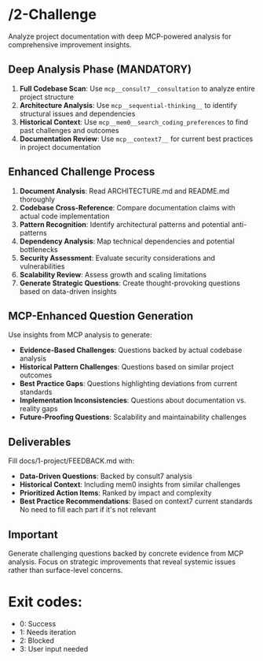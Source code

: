 # /2-Challenge
Analyze project documentation with deep MCP-powered analysis for comprehensive improvement insights.

## Deep Analysis Phase (MANDATORY)
1. **Full Codebase Scan**: Use `mcp__consult7__consultation` to analyze entire project structure
2. **Architecture Analysis**: Use `mcp__sequential-thinking__` to identify structural issues and dependencies
3. **Historical Context**: Use `mcp__mem0__search_coding_preferences` to find past challenges and outcomes
4. **Documentation Review**: Use `mcp__context7__` for current best practices in project documentation

## Enhanced Challenge Process
1. **Document Analysis**: Read ARCHITECTURE.md and README.md thoroughly
2. **Codebase Cross-Reference**: Compare documentation claims with actual code implementation
3. **Pattern Recognition**: Identify architectural patterns and potential anti-patterns
4. **Dependency Analysis**: Map technical dependencies and potential bottlenecks
5. **Security Assessment**: Evaluate security considerations and vulnerabilities
6. **Scalability Review**: Assess growth and scaling limitations
7. **Generate Strategic Questions**: Create thought-provoking questions based on data-driven insights

## MCP-Enhanced Question Generation
Use insights from MCP analysis to generate:
- **Evidence-Based Challenges**: Questions backed by actual codebase analysis
- **Historical Pattern Challenges**: Questions based on similar project outcomes
- **Best Practice Gaps**: Questions highlighting deviations from current standards
- **Implementation Inconsistencies**: Questions about documentation vs. reality gaps
- **Future-Proofing Questions**: Scalability and maintainability challenges

## Deliverables
Fill docs/1-project/FEEDBACK.md with:
- **Data-Driven Questions**: Backed by consult7 analysis
- **Historical Context**: Including mem0 insights from similar challenges
- **Prioritized Action Items**: Ranked by impact and complexity
- **Best Practice Recommendations**: Based on context7 current standards
No need to fill each part if it's not relevant

## Important
Generate challenging questions backed by concrete evidence from MCP analysis. Focus on strategic improvements that reveal systemic issues rather than surface-level concerns.

# Exit codes:
- 0: Success
- 1: Needs iteration
- 2: Blocked
- 3: User input needed